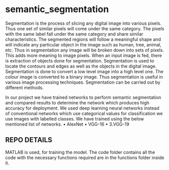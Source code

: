 # semantic_segmentation
Segmentation is the process of slicing any digital image into various pixels. Thus one set of similar pixels will come under the same category. The pixels with the same label fall under the same category and share similar characteristics. The segmented regions will follow a meaningful shape and will indicate any particular object in the image such as human, tree, animal, etc. Thus in segmentation any image will be broken down into sets of pixels.
This adds more meaning to image pixels. When an input image is fed, there is extraction of objects done for segmentation. Segmentation is used to locate the contours and edges as well as the objects in the digital image. Segmentation is done to convert a low level image into a high level one. The colour image is converted to a binary image. Thus segmentation is useful in various image processing techniques. Segmentation can be carried out by different methods. 

In our project we have trained networks to perform semantic segmentation and compared results to determine the network which produces high accuracy for deployment. We used deep learning neural networks instead of conventional networks which use categorical values for classification we use images with labelled classes. We have trained using the below mentioned list of networks.
•	AlexNet 
•	VGG-16
•	3.VGG-19

## REPO DETAILS 
MATLAB is used, for training the model. The code folder contains all the code with the necessary functions required are in the functions folder inside it.
